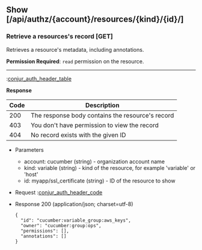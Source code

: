 ## Show [/api/authz/{account}/resources/{kind}/{id}/]

### Retrieve a resources's record [GET]

Retrieves a resource's metadata, including annotations.

**Permission Required**: `read` permission on the resource.

---

:[conjur_auth_header_table](partials/conjur_auth_header_table.md)

**Response**

|Code|Description|
|----|-----------|
|200|The response body contains the resource's record|
|403|You don't have permission to view the record|
|404|No record exists with the given ID|

+ Parameters
    + account: cucumber (string) - organization account name
    + kind: variable (string) - kind of the resource, for example 'variable' or 'host'
    + id: myapp/ssl_certificate (string) - ID of the resource to show

+ Request
    :[conjur_auth_header_code](partials/conjur_auth_header_code.md)

+ Response 200 (application/json; charset=utf-8)

    ```
    {
      "id": "cucumber:variable_group:aws_keys",
      "owner": "cucumber:group:ops",
      "permissions": [],
      "annotations": []
    }
    ```
